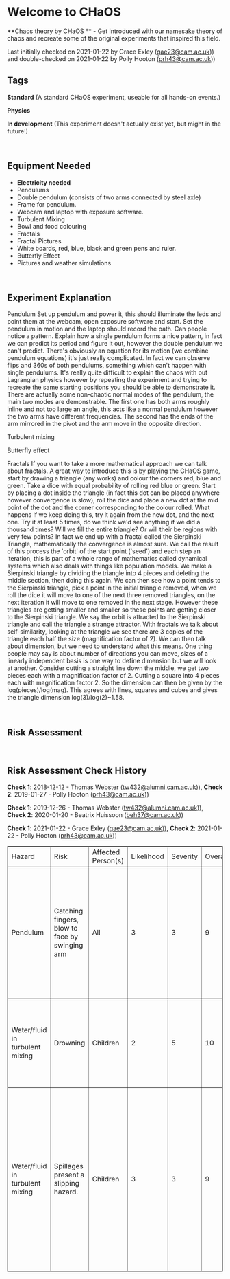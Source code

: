 # Welcome to CHaOS 

**Chaos theory by CHaOS ** - Get introduced with our namesake theory of chaos and recreate some of the original experiments that inspired this field. 

Last initially checked on 2021-01-22 by Grace Exley (gae23@cam.ac.uk)) and double-checked on 2021-01-22 by Polly Hooton (prh43@cam.ac.uk))

## Tags
<!--- Start Tags (DO NOT REMOVE THIS COMMENT) --->

**Standard** (A standard CHaOS experiment, useable for all hands-on events.)

**Physics**

**In development** (This experiment doesn't actually exist yet, but might in the future!)
<!--- End Tags (DO NOT REMOVE THIS COMMENT) --->

<br/>

## Equipment Needed 
- **Electricity needed**
- Pendulums
- Double pendulum (consists of two arms connected by steel axle)
- Frame for pendulum.
- Webcam and laptop with exposure software.
- Turbulent Mixing
- Bowl and food colouring
- Fractals
- Fractal Pictures
- White boards, red, blue, black and green pens and ruler.
- Butterfly Effect
- Pictures and weather simulations

<br/>

## Experiment Explanation 

Pendulum
Set up pendulum and power it, this should illuminate the leds and point them at the webcam, open exposure software and start. Set the pendulum in motion and the laptop should record the path. Can people notice a pattern.
Explain how a single pendulum forms a nice pattern, in fact we can predict its period and figure it out, however the double pendulum we can't predict. There's obviously an equation for its motion (we combine pendulum equations) it's just really complicated.
In fact we can observe flips and 360s of both pendulums, something which can't happen with single pendulums. It's really quite difficult to explain the chaos with out Lagrangian physics however by repeating the experiment and trying to recreate the same starting positions you should be able to demonstrate it. 
There are actually some non-chaotic normal modes of the pendulum, the main two modes are demonstrable. The first one has both arms roughly inline and not too large an angle, this acts like a normal pendulum however the two arms have different frequencies. The second has the ends of the arm mirrored in the pivot and the arm move in the opposite direction.

Turbulent mixing


Butterfly effect


Fractals
If you want to take a more mathematical approach we can talk about fractals. A great way to introduce this is by playing the CHaOS game, start by drawing a triangle (any works) and colour the corners red, blue and green. Take a dice with equal probability of rolling red blue or green. Start by placing a dot inside the triangle (in fact this dot can be placed anywhere however convergence is slow), roll the dice and place a new dot at the mid point of the dot and the corner corresponding to the colour rolled. What happens if we keep doing this, try it again from the new dot, and the next one. Try it at least 5 times, do we think we'd see anything if we did a thousand times? Will we fill the entire triangle? Or will their be regions with very few points? In fact we end up with a fractal called the Sierpinski Triangle, mathematically the convergence is almost sure. We call the result of this process the 'orbit' of the start point ('seed') and each step an iteration, this is part of a whole range of mathematics called dynamical systems which also deals with things like population models.
We make a Sierpinski triangle by dividing the triangle into 4 pieces and deleting the middle section, then doing this again. We can then see how a point tends to the Sierpinski triangle, pick a point in the initial triangle removed, when we roll the dice it will move to one of the next three removed triangles, on the next iteration it will move to one removed in the next stage. However these triangles are getting smaller and smaller so these points are getting closer to the Sierpinski triangle. We say the orbit is attracted to the Sierpinski triangle and call the triangle a strange attractor. 
With fractals we talk about self-similarity, looking at the triangle we see there are 3 copies of the triangle each half the size (magnification factor of 2). We can then talk about dimension, but we need to understand what this means. One thing people may say is about number of directions you can move, sizes of a linearly independent basis is one way to define dimension but we will look at another. Consider cutting a straight line down the middle, we get two pieces each with a magnification factor of 2. Cutting a square into 4 pieces each with magnification factor 2. So the dimension can then be given by the log(pieces)/log(mag). This agrees with lines, squares and cubes and gives the triangle dimension log(3)/log(2)~1.58.

<br/>

## Risk Assessment

<table border=1>
<tr><td>Hazard</td>
<td>Risk</td><td>Affected Person(s)</td>
<td>Likelihood</td>
<td>Severity</td>
<td>Overall</td>
<td>Mitigation</td>
<td>Likelihood</td>
<td>Severity</td>
<td>Overall</td>
</td></tr>
<tr><td>Pendulum</td><td>
Catching fingers, blow to face by swinging arm
</td><td>All</td><td>
3
</td><td>
3
</td><td>
9
</td><td>
Keep limbs and face away while swinging. Warn children to do the same and do not start swinging the pendulum with people very close by.
</td><td>
1
</td><td>
3
</td><td>
3
</td></tr>
<tr><td>Water/fluid in turbulent mixing</td><td>
Drowning
</td><td>Children</td><td>
2
</td><td>
5
</td><td>
10
</td><td>
Design container to reduce drowning probability. If someone starts drowning, pull them out.
</td><td>
1
</td><td>
5
</td><td>
5
</td></tr>
<tr><td>Water/fluid in turbulent mixing</td><td>
Spillages present a slipping hazard.
</td><td>Children</td><td>
3
</td><td>
3
</td><td>
9
</td><td>
Encourage children to behave sensibly. Do not do experiment where it is likely to be knocked over. Ensure easy access to a mop / paper towels to clear up spillages immediately. Call a first aider in the event of injury.
</td><td>
1
</td><td>
3
</td><td>
3
</td></tr>

<br/>

## Risk Assessment Check History 

**Check 1**: 2018-12-12 - Thomas Webster (tw432@alumni.cam.ac.uk)), **Check 2**: 2019-01-27 - Polly Hooton (prh43@cam.ac.uk))

**Check 1**: 2019-12-26 - Thomas Webster (tw432@alumni.cam.ac.uk)), **Check 2**: 2020-01-20 - Beatrix Huissoon (beh37@cam.ac.uk))

**Check 1**: 2021-01-22 - Grace Exley (gae23@cam.ac.uk)), **Check 2**: 2021-01-22 - Polly Hooton (prh43@cam.ac.uk))